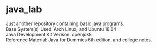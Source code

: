# java_lab
Just another repository containing basic java programs.
<br>
Base System(s) Used: Arch Linux, and Ubuntu 18.04
<br>
Java Development Kit Verison: openjdk8
<br>
Reference Material: Java for Dummies 6th edition, and college notes.
